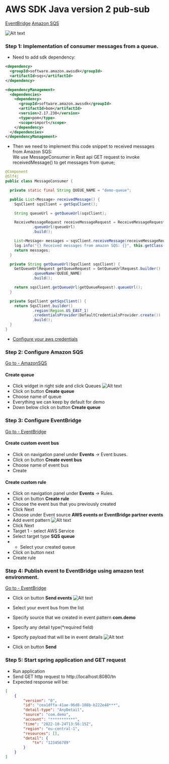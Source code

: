 # AWS SDK Java version 2 pub-sub

[EventBridge](https://aws.amazon.com/eventbridge/)
[Amazon SQS](https://aws.amazon.com/sqs/)

![Alt text](src/main/resources/img/event.png)

### Step 1: Implementation of consumer messages from a queue.

* Need to add sdk dependency:
```xml
<dependency>
  <groupId>software.amazon.awssdk</groupId>
  <artifactId>sqs</artifactId>
</dependency>

<dependencyManagement>
  <dependencies>
    <dependency>
      <groupId>software.amazon.awssdk</groupId>
      <artifactId>bom</artifactId>
      <version>2.17.230</version>
      <type>pom</type>
      <scope>import</scope>
    </dependency>
  </dependencies>
</dependencyManagement>
```
* Then we need to implement this code snippet to received messages from Amazon SQS:</br>
We use MessageConsumer in Rest api GET request to invoke receivedMessage() to get messages from queue;


```java
@Component
@Slf4j
public class MessageConsumer {

  private static final String QUEUE_NAME = "demo-queue";

  public List<Message> receivedMessage() {
    SqsClient sqsClient = getSqsClient();

    String queueUrl = getQueueUrl(sqsClient);

    ReceiveMessageRequest receiveMessageRequest = ReceiveMessageRequest.builder()
            .queueUrl(queueUrl)
            .build();

    List<Message> messages = sqsClient.receiveMessage(receiveMessageRequest).messages();
    log.info("{} Received messages from amazon SQS: {}", this.getClass().getSimpleName(), messages);
    return messages;
  }

  private String getQueueUrl(SqsClient sqsClient) {
    GetQueueUrlRequest getQueueRequest = GetQueueUrlRequest.builder()
            .queueName(QUEUE_NAME)
            .build();

    return sqsClient.getQueueUrl(getQueueRequest).queueUrl();
  }

  private SqsClient getSqsClient() {
    return SqsClient.builder()
            .region(Region.US_EAST_1)
            .credentialsProvider(DefaultCredentialsProvider.create())
            .build();
  }
}

```

* [Configure your aws credentials](https://docs.aws.amazon.com/sdk-for-java/v1/developer-guide/setup-credentials.html)

### Step 2: Configure Amazon SQS

[Go to - AmazonSQS](https://eu-central-1.console.aws.amazon.com/sqs/v2/home?region=eu-central-1#/homepage)

#### Create queue
* Click widget in right side and click Queues ![Alt text](src/main/resources/img/queue.png)
* Click on button **Create queue**
* Choose name of queue
* Everything we can keep by default for demo
* Down below click on button **Create queue**

### Step 3: Configure EventBridge

[Go to - EventBridge](https://eu-central-1.console.aws.amazon.com/events/home?region=eu-central-1#/)

#### Create custom event bus
* Click on navigation panel under **Events** -> Event buses.
* Click on button **Create event bus**
* Choose name of event bus
* Create

#### Create custom rule
* Click on navigation panel under **Events** -> Rules.
* Click on button **Create rule**
* Choose the event bus that you previously created
* Click Next
* Choose under Event source **AWS events or EventBridge partner events**
* Add event pattern
![Alt text](src/main/resources/img/event_pattern.png)
* Click Next
* Target 1 - select AWS Service
* Select target type **SQS queue**
* * Select your created queue
* Click on button next
* Create rule

### Step 4: Publish event to EventBridge using amazon test environment.
[Go to - EventBridge](https://eu-central-1.console.aws.amazon.com/events/home?region=eu-central-1#/eventbuses)
* Click on button **Send events**
![Alt text](src/main/resources/img/send_event.png)

* Select your event bus from the list
* Specify source that we created in event pattern **com.demo**
* Specify any detail type(*required field)
* Specify payload that will be in event details
![Alt text](src/main/resources/img/send_event2.png)
* Click on button **Send**

### Step 5: Start spring application and GET request

* Run application
* Send GET http request to http://localhost:8080/tn
* Expected response will be:
```json
[
    {
        "version": "0",
        "id": "cea1dffa-41ae-96d8-108b-b222e48***",
        "detail-type": "AnyDetail",
        "source": "com.demo",
        "account": "***********",
        "time": "2022-10-24T13:56:15Z",
        "region": "eu-central-1",
        "resources": [],
        "detail": {
            "tn": "123456789"
        }
    }
]
```
